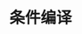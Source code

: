 <!--
 * @Author: your name
 * @Date: 2021-09-17 17:48:06
 * @LastEditTime: 2021-09-17 17:48:08
 * @LastEditors: Please set LastEditors
 * @Description: In User Settings Edit
 * @FilePath: /WorkSpace/C/C进阶/条件编译使用.md
-->

# 条件编译
